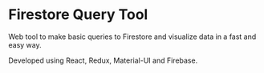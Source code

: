 # Firestore Query Tool
Web tool to make basic queries to Firestore and visualize data in a fast and easy way.

Developed using React, Redux, Material-UI and Firebase.
